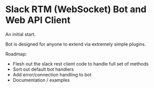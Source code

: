 # Slack RTM (WebSocket) Bot and Web API Client

An initial start.

Bot is designed for anyone to extend via extremely simple plugins.

Roadmap:
- Flesh out the slack rest client code to handle full set of methods
- Sort out default bot handlers
- Add error/connection handling to bot
- Documentation / examples

